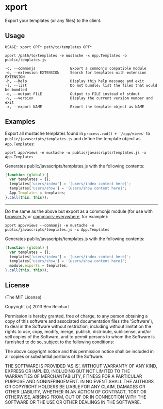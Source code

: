 # xport

Export your templates (or any files) to the client.

## Usage

```
USAGE: xport OPT* path/to/templates OPT*

xport /path/to/templates -e mustache -x App.Templates -o public/templates.js

-c, --commonjs                Export a commonjs compatible module
-e, --extension EXTENSION     Search for templates with extension EXTENSION
-h, --help                    Display this help message and exit
-l, --list                    Do not bundle; list the files that would be bundled
-o, --output FILE             Output to FILE instead of stdout
-v, --version                 Display the current version number and exit
-x, --export NAME             Export the template object as NAME
```

## Examples

Export all mustache templates found in `process.cwd() + '/app/views'` to `public/javascripts/templates.js` and define the template object as `App.Templates`:

```
xport app/views -e mustache -o public/javascripts/templates.js -x App.Templates
```

Generates public/javascripts/templates.js with the following contents:

```javascript
(function (global) {
  var templates = {};
  templates['users/index'] = '[users/index content here]';
  templates['users/show'] = '[users/show content here]';
  App.Templates = templates;
}.call(this, this));
```

<hr />

Do the same as the above but export as a commonjs module (for use with [browserify](https://github.com/substack/node-browserify) or [commonjs-everywhere](https://github.com/michaelficarra/commonjs-everywhere), for example):

```
xport app/views --commonjs -e mustache -o public/javascripts/templates.js -x App.Templates
```

Generates public/javascripts/templates.js with the following contents:

```javascript
(function (global) {
  var templates = {};
  templates['users/index'] = '[users/index content here]';
  templates['users/show'] = '[users/show content here]';
  module.exports = templates;
}.call(this, this));
```


## License

(The MIT License)

Copyright (c) 2013 Ben Reinhart

Permission is hereby granted, free of charge, to any person obtaining
a copy of this software and associated documentation files (the
'Software'), to deal in the Software without restriction, including
without limitation the rights to use, copy, modify, merge, publish,
distribute, sublicense, and/or sell copies of the Software, and to
permit persons to whom the Software is furnished to do so, subject to
the following conditions:

The above copyright notice and this permission notice shall be
included in all copies or substantial portions of the Software.

THE SOFTWARE IS PROVIDED 'AS IS', WITHOUT WARRANTY OF ANY KIND,
EXPRESS OR IMPLIED, INCLUDING BUT NOT LIMITED TO THE WARRANTIES OF
MERCHANTABILITY, FITNESS FOR A PARTICULAR PURPOSE AND NONINFRINGEMENT.
IN NO EVENT SHALL THE AUTHORS OR COPYRIGHT HOLDERS BE LIABLE FOR ANY
CLAIM, DAMAGES OR OTHER LIABILITY, WHETHER IN AN ACTION OF CONTRACT,
TORT OR OTHERWISE, ARISING FROM, OUT OF OR IN CONNECTION WITH THE
SOFTWARE OR THE USE OR OTHER DEALINGS IN THE SOFTWARE.